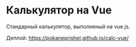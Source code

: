 # Калькулятор на Vue
Стандарный калькулятор, выполненый на vue.js.

Деплой: https://pokaneprishel.github.io/calc-vue/
